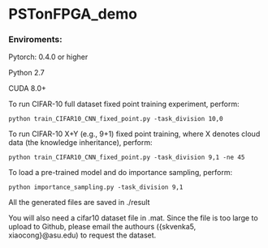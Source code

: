 # PSTonFPGA_demo

### Enviroments:

Pytorch: 0.4.0 or higher

Python 2.7

CUDA 8.0+

To run CIFAR-10 full dataset fixed point training experiment, perform:
	
	python train_CIFAR10_CNN_fixed_point.py -task_division 10,0
	
	
To run CIFAR-10 X+Y (e.g., 9+1) fixed point training,  where X denotes cloud data (the knowledge inheritance), perform:
	
	python train_CIFAR10_CNN_fixed_point.py -task_division 9,1 -ne 45

To load a pre-trained model and do importance sampling, perform:

	python importance_sampling.py -task_division 9,1
	
All the generated files are saved in ./result

You will also need a cifar10 dataset file in .mat. Since the file is too large to upload to Github, please email the authours ({skvenka5, xiaocong}@asu.edu) to request the dataset.

	
	
